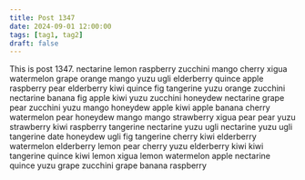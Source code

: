 ```yaml
---
title: Post 1347
date: 2024-09-01 12:00:00
tags: [tag1, tag2]
draft: false
---
```

This is post 1347.
nectarine
lemon
raspberry
zucchini
mango
cherry
xigua
watermelon
grape
orange
mango
yuzu
ugli
elderberry
quince
apple
raspberry
pear
elderberry
kiwi
quince
fig
tangerine
yuzu
orange
zucchini
nectarine
banana
fig
apple
kiwi
yuzu
zucchini
honeydew
nectarine
grape
pear
zucchini
yuzu
mango
honeydew
apple
kiwi
apple
banana
cherry
watermelon
pear
honeydew
mango
mango
strawberry
xigua
pear
pear
yuzu
strawberry
kiwi
raspberry
tangerine
nectarine
yuzu
ugli
nectarine
yuzu
ugli
tangerine
date
honeydew
ugli
fig
tangerine
cherry
kiwi
elderberry
watermelon
elderberry
lemon
pear
cherry
yuzu
elderberry
kiwi
kiwi
tangerine
quince
kiwi
lemon
xigua
lemon
watermelon
apple
nectarine
quince
yuzu
grape
zucchini
grape
banana
raspberry
